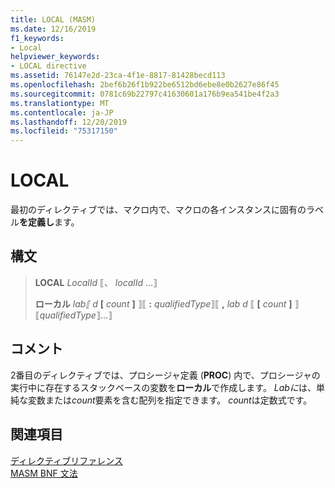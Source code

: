 ```yaml
---
title: LOCAL (MASM)
ms.date: 12/16/2019
f1_keywords:
- Local
helpviewer_keywords:
- LOCAL directive
ms.assetid: 76147e2d-23ca-4f1e-8817-81428becd113
ms.openlocfilehash: 2bef6b26f1b922be6512bd6ebe8e0b2627e86f45
ms.sourcegitcommit: 0781c69b22797c41630601a176b9ea541be4f2a3
ms.translationtype: MT
ms.contentlocale: ja-JP
ms.lasthandoff: 12/20/2019
ms.locfileid: "75317150"
---
```

# <a name="local"></a>LOCAL

最初のディレクティブでは、マクロ内で、マクロの各インスタンスに固有のラベル**を定義し**ます。

## <a name="syntax"></a>構文

> **LOCAL** *LocalId* ⟦、 *localId* ...⟧
>
> **ローカル** *lab⟦ d* __\[__ *count* __]__ ⟧⟦ __:__ *qualifiedType*⟧⟦ __,__ *lab d* ⟦ __\[__ *count* __]__ ⟧⟦*qualifiedType*⟧...⟧

## <a name="remarks"></a>コメント

2番目のディレクティブでは、プロシージャ定義 (**PROC**) 内で、プロシージャの実行中に存在するスタックベースの変数を**ローカル**で作成します。 *Labに*は、単純な変数または*count*要素を含む配列を指定できます。 *count*は定数式です。

## <a name="see-also"></a>関連項目

[ディレクティブリファレンス](directives-reference.md)\
[MASM BNF 文法](masm-bnf-grammar.md)
